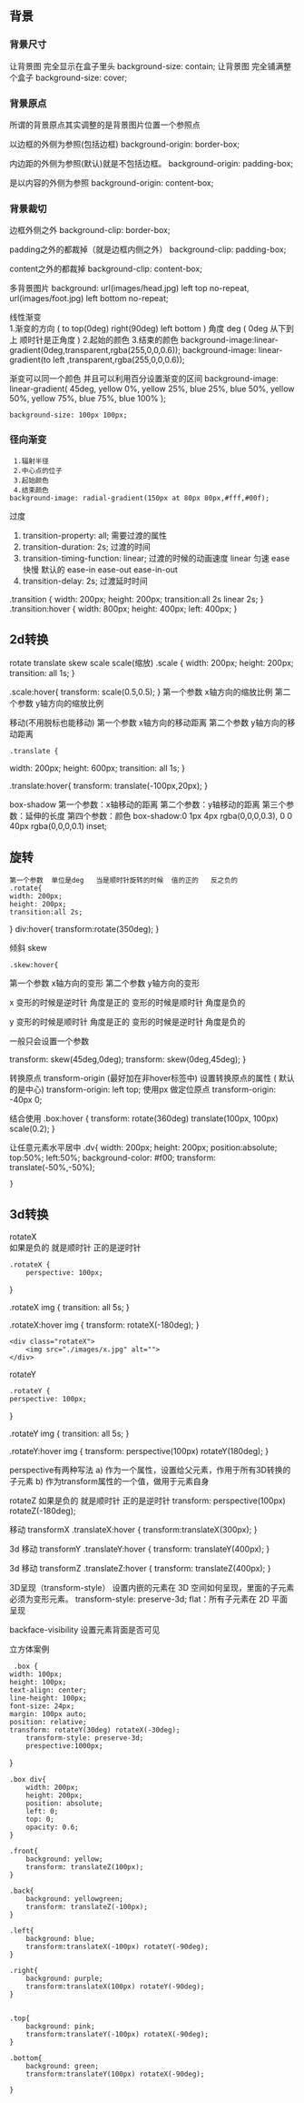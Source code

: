 ## 背景
### 背景尺寸
让背景图 完全显示在盒子里头
background-size: contain;
让背景图  完全铺满整个盒子
background-size: cover; 
    
### 背景原点
所谓的背景原点其实调整的是背景图片位置一个参照点
    
 以边框的外侧为参照(包括边框)
background-origin: border-box;

内边距的外侧为参照(默认)就是不包括边框。
background-origin: padding-box;

是以内容的外侧为参照
background-origin: content-box; 

### 背景裁切
边框外侧之外
background-clip: border-box;

padding之外的都裁掉（就是边框内侧之外）
    background-clip: padding-box;

content之外的都裁掉
background-clip: content-box;

多背景图片
 background: url(images/head.jpg) left top no-repeat,
    url(images/foot.jpg) left bottom no-repeat; 

线性渐变   
    1.渐变的方向 
 ( to top(0deg) right(90deg)  left  bottom )  角度 deg ( 0deg 从下到上  顺时针是正角度 )
    2.起始的颜色
    3.结束的颜色
background-image:linear-gradient(0deg,transparent,rgba(255,0,0,0.6));
background-image: linear-gradient(to left ,transparent,rgba(255,0,0,0.6)); 
    
渐变可以同一个颜色 并且可以利用百分设置渐变的区间 
  background-image: linear-gradient(
      45deg,
      yellow 0%,
      yellow 25%,
      blue 25%,
      blue 50%,
      yellow 50%,
      yellow 75%,
      blue 75%,
      blue 100%
  );
    
    background-size: 100px 100px;
    
### 径向渐变
     1.辐射半径
     2.中心点的位子
     3.起始颜色
     4.结束颜色           
    background-image: radial-gradient(150px at 80px 80px,#fff,#00f);
    
过度    
1. transition-property: all;   需要过渡的属性
2. transition-duration: 2s;    过渡的时间
3. transition-timing-function: linear; 过渡的时候的动画速度 linear 匀速
                                                                            ease 快慢  默认的
                                                                            ease-in
                                                                            ease-out
                                                                            ease-in-out
4. transition-delay: 2s;       过渡延时时间

 .transition {
    width: 200px;
    height: 200px;
    transition:all 2s linear 2s;
}
.transition:hover {
    width: 800px;
    height: 400px;
            left: 400px;
} 
    
    
## 2d转换 
rotate    translate   skew    scale
scale(缩放)
.scale {
  width: 200px;
  height: 200px;
  transition: all 1s;
}

.scale:hover{
    transform: scale(0.5,0.5);
}
第一个参数  x轴方向的缩放比例
第二个参数  y轴方向的缩放比例

移动(不用脱标也能移动)
 第一个参数  x轴方向的移动距离
第二个参数  y轴方向的移动距离

    .translate {
  width: 200px;
  height: 600px;
  transition: all 1s;
    }
  
  .translate:hover{
    transform: translate(-100px,20px);
  }

box-shadow
    第一个参数：x轴移动的距离
    第二个参数：y轴移动的距离
    第三个参数：延伸的长度
    第四个参数：颜色
box-shadow:0 1px 4px rgba(0,0,0,0.3),  0 0 40px rgba(0,0,0,0.1) inset;

## 旋转
    第一个参数  单位是deg   当是顺时针旋转的时候  值的正的   反之负的
    .rotate{
    width: 200px;
    height: 200px;
    transition:all 2s;
  }
  div:hover{
    transform:rotate(350deg);
  } 
    
倾斜 skew

    .skew:hover{

  第一个参数  x轴方向的变形
  第二个参数  y轴方向的变形

  x
  变形的时候是逆时针  角度是正的
  变形的时候是顺时针  角度是负的

  y
  变形的时候是顺时针  角度是正的
  变形的时候是逆时针  角度是负的

  一般只会设置一个参数
  
  transform: skew(45deg,0deg);
  transform: skew(0deg,45deg);
}
    
转换原点 transform-origin  (最好加在非hover标签中)
 设置转换原点的属性 ( 默认的是中心)
transform-origin: left top;
使用px 做定位原点
transform-origin: -40px 0;		
    
结合使用
.box:hover {
  transform: rotate(360deg) translate(100px, 100px) scale(0.2);
}  
    
让任意元素水平居中
    .dv{
        width: 200px;
        height: 200px;
        position:absolute;
        top:50%;
        left:50%;
        background-color: #f00;
        transform: translate(-50%,-50%);

    }
    
## 3d转换 
 rotateX    
如果是负的 就是顺时针   正的是逆时针

    .rotateX {
        perspective: 100px;   			
  }

  .rotateX img {
    transition: all 5s;
  }

  .rotateX:hover img {
     transform: rotateX(-180deg);
  }
  
    <div class="rotateX">
        <img src="./images/x.jpg" alt="">
    </div>    
    
rotateY

    .rotateY {
    perspective: 100px;
  }

  .rotateY img {
    transition: all 5s;
  }

  .rotateY:hover img {
    transform: perspective(100px) rotateY(180deg);
  }
    
perspective有两种写法
a) 作为一个属性，设置给父元素，作用于所有3D转换的子元素
b) 作为transform属性的一个值，做用于元素自身
      

rotateZ
如果是负的 就是顺时针   正的是逆时针
transform: perspective(100px) rotateZ(-180deg); 
    
移动 transformX
    .translateX:hover {
    transform:translateX(300px);
  }
    
3d 移动 transformY
    .translateY:hover {
    transform: translateY(400px);
  }
 
3d 移动 transformZ
    .translateZ:hover {
    transform:  translateZ(400px);
  }
    
3D呈现（transform-style）
设置内嵌的元素在 3D 空间如何呈现，里面的子元素必须为变形元素。
transform-style: preserve-3d;
flat：所有子元素在 2D 平面呈现
    
backface-visibility
    设置元素背面是否可见
    
立方体案例

     .box {
    width: 100px;
    height: 100px;
    text-align: center;
    line-height: 100px;
    font-size: 24px;
    margin: 100px auto;
    position: relative;
    transform: rotateY(30deg) rotateX(-30deg);
        transform-style: preserve-3d;
        prespective:1000px;
  }
    
    .box div{
        width: 200px;
        height: 200px;
        position: absolute;
        left: 0;
        top: 0;
        opacity: 0.6;
    }
    
    .front{
        background: yellow;
        transform: translateZ(100px);
    }
    
    .back{
        background: yellowgreen;
        transform: translateZ(-100px);
    }
    
    .left{
        background: blue;
        transform:translateX(-100px) rotateY(-90deg);
    }
    
    .right{
        background: purple;
        transform:translateX(100px) rotateY(-90deg);
    }
    
    
    .top{
        background: pink;
        transform:translateY(-100px) rotateX(-90deg);
    }
    
    .bottom{
        background: green;
        transform:translateY(100px) rotateX(-90deg);

    }
